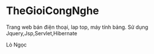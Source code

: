 # TheGioiCongNghe
Trang web bán điện thoại, lap top, máy tính bảng.
Sử dụng Jquery,Jsp,Servlet,Hibernate

Lò Ngọc
